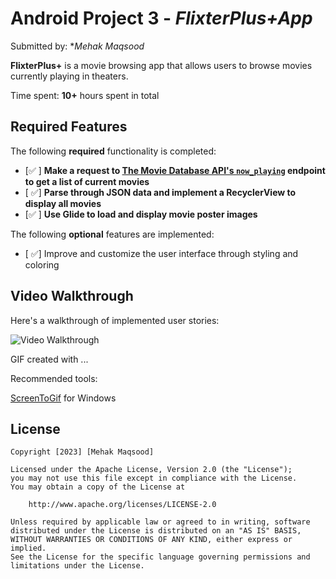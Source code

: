 # Android Project 3 - *FlixterPlus+App*

Submitted by: **Mehak Maqsood*

**FlixterPlus+** is a movie browsing app that allows users to browse movies currently playing in theaters.

Time spent: **10+** hours spent in total

## Required Features

The following **required** functionality is completed:

- [✅ ] **Make a request to [The Movie Database API's `now_playing`](https://developers.themoviedb.org/3/movies/get-now-playing) endpoint to get a list of current movies**
- [ ✅] **Parse through JSON data and implement a RecyclerView to display all movies**
- [✅ ] **Use Glide to load and display movie poster images**

The following **optional** features are implemented:

- [ ✅] Improve and customize the user interface through styling and coloring


## Video Walkthrough

Here's a walkthrough of implemented user stories:

<img src='Flixterapp.gif' title='Video Walkthrough' width='' alt='Video Walkthrough' />

<!-- Replace this with whatever GIF tool you used! -->
GIF created with ...  

 Recommended tools:

[ScreenToGif](https://www.screentogif.com/) for Windows


## License

    Copyright [2023] [Mehak Maqsood]

    Licensed under the Apache License, Version 2.0 (the "License");
    you may not use this file except in compliance with the License.
    You may obtain a copy of the License at

        http://www.apache.org/licenses/LICENSE-2.0

    Unless required by applicable law or agreed to in writing, software
    distributed under the License is distributed on an "AS IS" BASIS,
    WITHOUT WARRANTIES OR CONDITIONS OF ANY KIND, either express or implied.
    See the License for the specific language governing permissions and
    limitations under the License.
